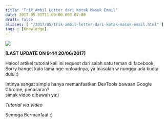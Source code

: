```yaml
---
title: 'Trik Ambil Letter dari Kotak Masuk Email'
date: 2017-05-31T11:09:00.003-07:00
draft: false
aliases: [ "/2017/05/trik-ambil-letter-dari-kotak-masuk-email.html" ]
tags : [Knowledge]
---
```


[![](https://4.bp.blogspot.com/-luEZAUHurwA/WS8GnWCUdbI/AAAAAAAACHU/ePxZDElwLRY1AgOXW5KJTKWM4H6pzHgmACLcB/s400/nyolonglettertekoimel.jpg)](https://4.bp.blogspot.com/-luEZAUHurwA/WS8GnWCUdbI/AAAAAAAACHU/ePxZDElwLRY1AgOXW5KJTKWM4H6pzHgmACLcB/s1600/nyolonglettertekoimel.jpg)

  
**\[LAST UPDATE ON 9:44 20/06/2017\]**  
  
Haloo! artikel tutorial kali ini request dari salah satu teman di facebook, Sorry banget kalo lama nge-uploadnya, ya biasalah w nunggu ada kuota dulu :)  
  
Intinya sangat simple hanya memanfaatkan DevTools bawaan Google Chrome, penasaran?  
simak video dibawah ya:)  
  

_Tutorial via Video_

  

Semoga Bermanfaat :)
